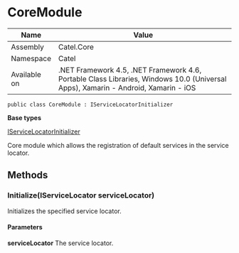 

# CoreModule

Name|Value
---|---
Assembly|Catel.Core
Namespace|Catel
Available on|.NET Framework 4.5, .NET Framework 4.6, Portable Class Libraries, Windows 10.0 (Universal Apps), Xamarin - Android, Xamarin - iOS

```
public class CoreModule : IServiceLocatorInitializer
```

**Base types**

[IServiceLocatorInitializer](/Catel.Core\Catel\IoC\IServiceLocatorInitializer.md)


Core module which allows the registration of default services in the service locator.



## Methods

### Initialize(IServiceLocator serviceLocator)

Initializes the specified service locator.

#### Parameters

**serviceLocator**
The service locator.



